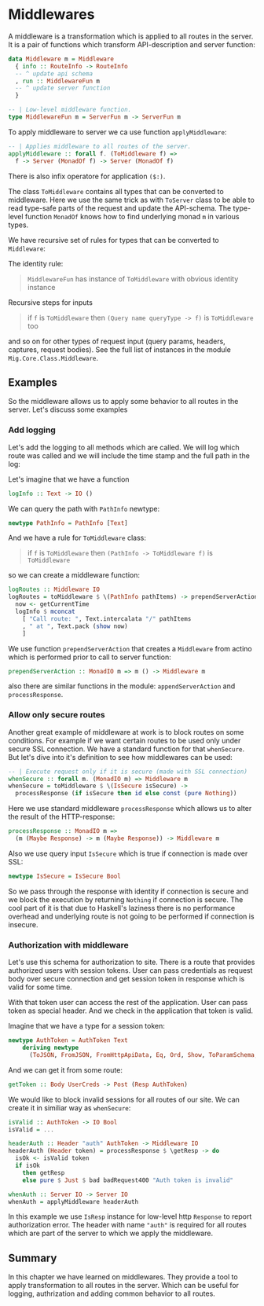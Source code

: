 # Middlewares

A middleware is a transformation which is applied to all routes in the server.
It is a pair of functions which transform API-description and server function:

```haskell
data Middleware m = Middleware
  { info :: RouteInfo -> RouteInfo
  -- ^ update api schema
  , run :: MiddlewareFun m
  -- ^ update server function
  }

-- | Low-level middleware function.
type MiddlewareFun m = ServerFun m -> ServerFun m
```

To apply middleware to server we ca use function `applyMiddleware`:

```haskell
-- | Applies middleware to all routes of the server.
applyMiddleware :: forall f. (ToMiddleware f) => 
  f -> Server (MonadOf f) -> Server (MonadOf f)
```

There is also infix operatore for application `($:)`.

The class `ToMiddleware` contains all types that can be converted to middleware.
Here we use the same trick as with `ToServer` class to be able to read type-safe parts of the request
and update the API-schema. The type-level function `MonadOf` knows how to find underlying monad `m`
in various types.

We have recursive set of rules for types that can be converted to `Middleware`:

The identity rule:

> `MiddlewareFun` has instance of `ToMiddleware` with obvious identity instance

Recursive steps for inputs

> if `f` is `ToMiddleware` then `(Query name queryType -> f)` is `ToMiddleware` too

and so on for other types of request input (query params, headers, captures, request bodies).
See the full list of instances in the module `Mig.Core.Class.Middleware`.

## Examples

So the middleware allows us to apply some behavior to all routes in the server.
Let's discuss some examples

### Add logging

Let's add the logging to all methods which are called. We will log which route 
was called and we will include the time stamp and the full path in the log:

Let's imagine that we have a function

```haskell
logInfo :: Text -> IO ()
```

We can query the path with `PathInfo` newtype:

```haskell
newtype PathInfo = PathInfo [Text]
```

And we have a rule for  `ToMiddleware` class:

> if `f` is `ToMiddleware` then `(PathInfo -> ToMiddleware f)` is `ToMiddleware`

so we can create a middleware function:

```haskell
logRoutes :: Middleware IO
logRoutes = toMiddleware $ \(PathInfo pathItems) -> prependServerAction $ do
  now <- getCurrentTime 
  logInfo $ mconcat
    [ "Call route: ", Text.intercalata "/" pathItems 
    , " at ", Text.pack (show now)
    ]
```

We use function `prependServerAction` that creates a `Middleware`
from actino which is performed prior to call to server function:

```haskell
prependServerAction :: MonadIO m => m () -> Middleware m
```

also there are similar functions in the module: `appendServerAction` and `processResponse`.

### Allow only secure routes

Another great example of middleware at work is to block routes on some conditions.
For example if we want certain routes to be used only under secure SSL connection.
We have a standard function for that `whenSecure`. But let's dive into it's definition to
see how middlewares can be used:

```haskell
-- | Execute request only if it is secure (made with SSL connection)
whenSecure :: forall m. (MonadIO m) => Middleware m
whenSecure = toMiddleware $ \(IsSecure isSecure) -> 
  processResponse (if isSecure then id else const (pure Nothing))
```

Here we use standard middleware `processResponse` which allows
us to alter the result of the HTTP-response:

```haskell
processResponse :: MonadIO m => 
  (m (Maybe Response) -> m (Maybe Response)) -> Middleware m
```

Also we use query input `IsSecure` which is true if connection is made over SSL:

```haskell
newtype IsSecure = IsSecure Bool
```

So we pass through the response with identity if connection is secure
and we block the execution by returning `Nothing` if connection is secure.
The cool part of it is that due to Haskell's laziness there is no performance overhead and underlying
route is not going to be performed if connection is insecure.

### Authorization with middleware

Let's use this schema for authorization to site. 
There is a route that provides authorized users with session tokens.
User can pass credentials as request body over secure connection
and get session token in response which is valid for some time. 

With that token user can access the rest of the application.
User can pass token as special header. And we check in the application
that token is valid.

Imagine that we have a type for a session token:

```haskell
newtype AuthToken = AuthToken Text
    deriving newtype 
      (ToJSON, FromJSON, FromHttpApiData, Eq, Ord, Show, ToParamSchema, ToSchema)
```

And we can get it from some route:

```haskell
getToken :: Body UserCreds -> Post (Resp AuthToken)
```

We would like to block invalid sessions for all routes of our site.
We can create it in similiar way as `whenSecure`:

```haskell
isValid :: AuthToken -> IO Bool
isValid = ...

headerAuth :: Header "auth" AuthToken -> Middleware IO
headerAuth (Header token) = processResponse $ \getResp -> do
  isOk <- isValid token
  if isOk
    then getResp
    else pure $ Just $ bad badRequest400 "Auth token is invalid"

whenAuth :: Server IO -> Server IO
whenAuth = applyMiddleware headerAuth
```

In this example we use `IsResp` instance for low-level http `Response`
to report authorization error. The header with name `"auth"` is required
for all routes which are part of the server to which we apply the middleware.

## Summary

In this chapter we have learned on middlewares. They provide a tool to apply
transformation to all routes in the server. Which can be useful for logging, authrization
and adding common behavior to all routes.
